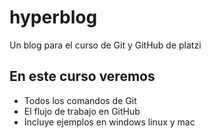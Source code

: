 # hyperblog
Un blog para el curso de Git y GitHub de platzi


## En este curso veremos
* Todos los comandos de Git
* El flujo de trabajo en GitHub
* Incluye ejemplos en windows linux y mac